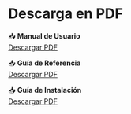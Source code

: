 # Descarga en PDF

📥 **Manual de Usuario**  
[Descargar PDF](assets/pdf/Manual_de_Usuario.pdf)

📥 **Guía de Referencia**  
[Descargar PDF](assets/pdf/Guia_de_Referencia.pdf)

📥 **Guía de Instalación**  
[Descargar PDF](assets/pdf/Guia_de_Instalacion.pdf)


